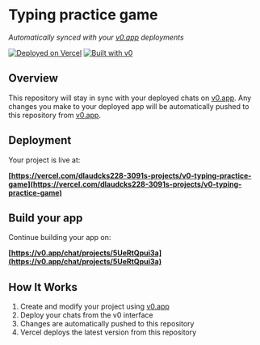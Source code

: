 # Typing practice game

*Automatically synced with your [v0.app](https://v0.app) deployments*

[![Deployed on Vercel](https://img.shields.io/badge/Deployed%20on-Vercel-black?style=for-the-badge&logo=vercel)](https://vercel.com/dlaudcks228-3091s-projects/v0-typing-practice-game)
[![Built with v0](https://img.shields.io/badge/Built%20with-v0.app-black?style=for-the-badge)](https://v0.app/chat/projects/5UeRtQpui3a)

## Overview

This repository will stay in sync with your deployed chats on [v0.app](https://v0.app).
Any changes you make to your deployed app will be automatically pushed to this repository from [v0.app](https://v0.app).

## Deployment

Your project is live at:

**[https://vercel.com/dlaudcks228-3091s-projects/v0-typing-practice-game](https://vercel.com/dlaudcks228-3091s-projects/v0-typing-practice-game)**

## Build your app

Continue building your app on:

**[https://v0.app/chat/projects/5UeRtQpui3a](https://v0.app/chat/projects/5UeRtQpui3a)**

## How It Works

1. Create and modify your project using [v0.app](https://v0.app)
2. Deploy your chats from the v0 interface
3. Changes are automatically pushed to this repository
4. Vercel deploys the latest version from this repository

